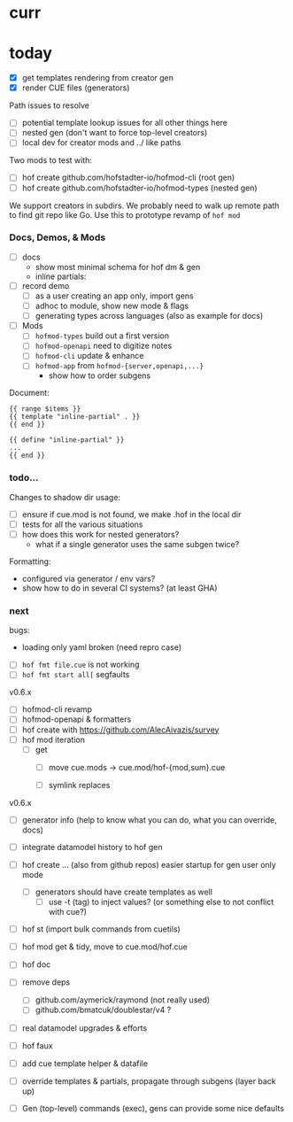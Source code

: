 # curr


# today

- [x] get templates rendering from creator gen
- [x] render CUE files (generators)

Path issues to resolve

- [ ] potential template lookup issues for all other things here
- [ ] nested gen (don't want to force top-level creators)
- [ ] local dev for creator mods and ../ like paths

Two mods to test with:

- [ ] hof create github.com/hofstadter-io/hofmod-cli   (root gen)
- [ ] hof create github.com/hofstadter-io/hofmod-types (nested gen)

We support creators in subdirs.
We probably need to walk up remote path to find git repo like Go.
Use this to prototype revamp of `hof mod`




### Docs, Demos, & Mods

- [ ] docs
	- show most minimal schema for hof dm & gen
	- inline partials:
- [ ] record demo
	- [ ] as a user creating an app only, import gens
  - [ ] adhoc to module, show new mode & flags
  - [ ] generating types across languages (also as example for docs)
- [ ] Mods
	- [ ] `hofmod-types` build out a first version
  - [ ] `hofmod-openapi` need to digitize notes
  - [ ] `hofmod-cli` update & enhance
  - [ ] `hofmod-app` from `hofmod-{server,openapi,...}`
	  - show how to order subgens

Document:

```
{{ range $items }}
{{ template "inline-partial" . }}
{{ end }}

{{ define "inline-partial" }}
...
{{ end }}
```

### todo...


Changes to shadow dir usage:

- [ ] ensure if cue.mod is not found, we make .hof in the local dir
- [ ] tests for all the various situations
- [ ] how does this work for nested generators?
  - what if a single generator uses the same subgen twice?


Formatting:

- configured via generator / env vars?
- show how to do in several CI systems? (at least GHA)




### next

bugs:

- loading only yaml broken (need repro case)
- [ ] `hof fmt file.cue` is not working
- [ ] `hof fmt start all[` segfaults

v0.6.x

- [ ] hofmod-cli revamp
- [ ] hofmod-openapi & formatters
- [ ] hof create with https://github.com/AlecAivazis/survey
- [ ] hof mod iteration
  - [ ] get
	- [ ] move cue.mods -> cue.mod/hof-{mod,sum}.cue
	- [ ] symlink replaces


v0.6.x



- [ ] generator info (help to know what you can do, what you can override, docs)
- [ ] integrate datamodel history to hof gen
- [ ] hof create ... (also from github repos) easier startup for gen user only mode
  - [ ] generators should have create templates as well
	- [ ] use -t (tag) to inject values? (or something else to not conflict with cue?)
- [ ] hof st (import bulk commands from cuetils)
- [ ] hof mod get & tidy, move to cue.mod/hof.cue
- [ ] hof doc
- [ ] remove deps
	- [ ] github.com/aymerick/raymond (not really used)
	- [ ] github.com/bmatcuk/doublestar/v4 ?

- [ ] real datamodel upgrades & efforts
- [ ] hof faux
- [ ] add cue template helper & datafile
- [ ] override templates & partials, propagate through subgens (layer back up)
- [ ] Gen (top-level) commands (exec), gens can provide some nice defaults

